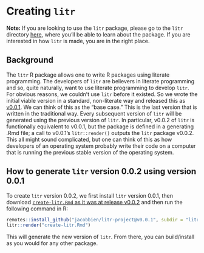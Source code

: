 
<!-- README.md is generated from README.Rmd. Please edit that file -->

# Creating `litr`

<!-- badges: start -->
<!-- badges: end -->

**Note:** If you are looking to use the `litr` package, please go to the
`litr` directory [here](litr), where you’ll be able to learn about the
package. If you are interested in how `litr` is made, you are in the
right place.

## Background

The `litr` R package allows one to write R packages using literate
programming. The developers of `litr` are believers in literate
programming and so, quite naturally, want to use literate programming to
develop `litr`. For obvious reasons, we couldn’t use `litr` before it
existed. So we wrote the initial viable version in a standard,
non-literate way and released this as
[v0.0.1](https://github.com/jacobbien/litr-project/releases/tag/v0.0.1).
We can think of this as the “base case.” This is the last version that
is written in the traditional way. Every subsequent version of `litr`
will be generated using the previous version of `litr`. In particular,
v0.0.2 of `litr` is functionally equivalent to v0.0.1, but the package
is defined in a generating .Rmd file; a call to v0.0.1’s
`litr::render()` outputs the `litr` package v0.0.2. This all might sound
complicated, but one can think of this as how developers of an operating
system probably write their code on a computer that is running the
previous stable version of the operating system.

## How to generate `litr` version 0.0.2 using version 0.0.1

To create `litr` version 0.0.2, we first install `litr` version 0.0.1,
then download [`create-litr.Rmd` as it was at release
v0.0.2](https://github.com/jacobbien/litr-project/blob/66cc7c9286e43cb3f1438f4aa70c504a99782f2d/create-litr.Rmd)
and then run the following command in R:

``` r
remotes::install_github("jacobbien/litr-project@v0.0.1", subdir = "litr")
litr::render("create-litr.Rmd")
```

This will generate the new version of `litr`. From there, you can
build/install as you would for any other package.
